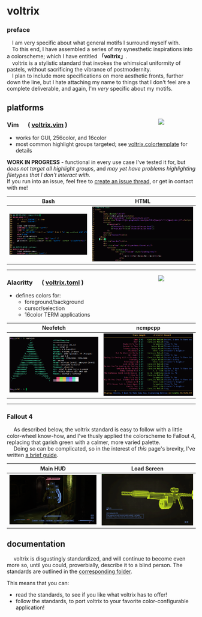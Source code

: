 # voltrix
### preface
&emsp;I am very specific about what general motifs I surround myself with.\
&emsp;To this end, I have assembled a series of my synesthetic inspirations into a colorscheme; which I have entitled **「voltrix」**.\
&emsp;voltrix is a stylistic standard that invokes the whimsical uniformity of pastels, without sacrificing the vibrance of postmodernity.\
&emsp;I plan to include more specifications on more aesthetic fronts, further down the line, but I hate attaching my name to things that I don't feel are a complete deliverable, and again, I'm _very_ specific about my motifs.

## platforms

<img align=right width=100vw src=https://www.vim.org/images/vimlogo.svg>

### Vim &emsp; ( [voltrix.vim](./vim/colors/voltrix.vim) )

- works for GUI, 256color, and 16color
- most common highlight groups targeted; see [voltrix.colortemplate](./vim/voltrix.colortemplate) for details

**WORK IN PROGRESS** - functional in every use case I've tested it for, but *does not target all highlight groups*, and *may yet have problems highlighting filetypes that I don't interact with*.\
If you run into an issue, feel free to [create an issue thread](https://gitlab.com/volbot-unix-toolkit/voltrix/-/issues/new), or get in contact with me!

| Bash | HTML |
| --- | --- |
|<img src=examples/VOLTRIX_VIM_BASH.png> | <img src=examples/VOLTRIX_VIM_HTML.png> |

---

<img align=right width=100vw src=https://upload.wikimedia.org/wikipedia/commons/9/90/Alacritty_logo.svg>

### Alacritty &emsp; ( [voltrix.toml](./alacritty/voltrix.toml) )
- defines colors for:
    - foreground/background
    - cursor/selection
    - 16color TERM applications

| Neofetch | ncmpcpp |
| --- | --- |
|<img src=examples/VOLTRIX_ALACRITTY_NEOFETCH.png> | <img src=examples/VOLTRIX_ALACRITTY_NCMPCPP.png> |

---

### Fallout 4
&emsp; As described below, the voltrix standard is easy to follow with a little color-wheel know-how, and I've thusly applied the colorscheme to Fallout 4, replacing that garish green with a calmer, more varied palette.\
&emsp; Doing so can be complicated, so in the interest of _this_ page's brevity, I've written [a brief guide]().

| Main HUD | Load Screen |
| --- | --- |
|<img src=examples/VOLTRIX_FO4_VATS.png> | <img src=examples/VOLTRIX_FO4_LOADING.png> |
    
## documentation
&emsp; voltrix is disgustingly standardized, and will continue to become even more so, until you could, proverbially, describe it to a blind person. The standards are outlined in the [corresponding folder](./standards/).

This means that you can:
 - read the standards, to see if you like what voltrix has to offer!
 - follow the standards, to port voltrix to your favorite color-configurable application!

